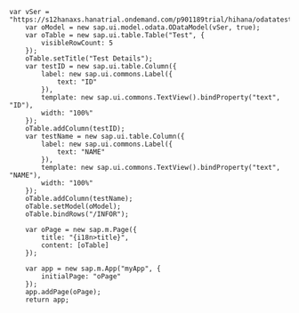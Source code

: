 	var vSer = "https://s12hanaxs.hanatrial.ondemand.com/p901189trial/hihana/odatatest/services.xsodata/";
		var oModel = new sap.ui.model.odata.ODataModel(vSer, true);
		var oTable = new sap.ui.table.Table("Test", {
			visibleRowCount: 5
		});
		oTable.setTitle("Test Details");
		var testID = new sap.ui.table.Column({
			label: new sap.ui.commons.Label({
				text: "ID"
			}),
			template: new sap.ui.commons.TextView().bindProperty("text", "ID"),
			width: "100%"
		});
		oTable.addColumn(testID);
		var testName = new sap.ui.table.Column({
			label: new sap.ui.commons.Label({
				text: "NAME"
			}),
			template: new sap.ui.commons.TextView().bindProperty("text", "NAME"),
			width: "100%"
		});
		oTable.addColumn(testName);
		oTable.setModel(oModel);
		oTable.bindRows("/INFOR");

		var oPage = new sap.m.Page({
			title: "{i18n>title}",
			content: [oTable]
		});

		var app = new sap.m.App("myApp", {
			initialPage: "oPage"
		});
		app.addPage(oPage);
		return app;
